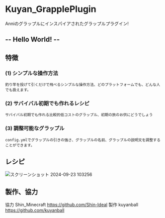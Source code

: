 # Kuyan_GrapplePlugin
Anniのグラップルにインスパイアされたグラップルプラグイン!

## -- Hello World! --

## 特徴
### (1) シンプルな操作方法
    釣り竿を投げて引くだけで飛べるシンプルな操作方法、どのプラットフォームでも、どんな人でも扱えます。
### (2) サバイバル初期でも作れるレシピ
    サバイバル初期でも作れる比較的低コストのグラップル、初期の旅のお供にどうでしょう
### (3) 調整可能なグラップル
    config.ymlでグラップルの引きの強さ、グラップルの名前、グラップルの説明文を調整することができます。

## レシピ

![スクリーンショット 2024-09-23 103256](https://github.com/user-attachments/assets/7213029b-6cd2-435d-a59c-86441658e4dc)

## 製作、協力

協力 Shin_Minecraft https://github.com/Shin-Ideal 
製作 kuyanball https://github.com/kuyanball
